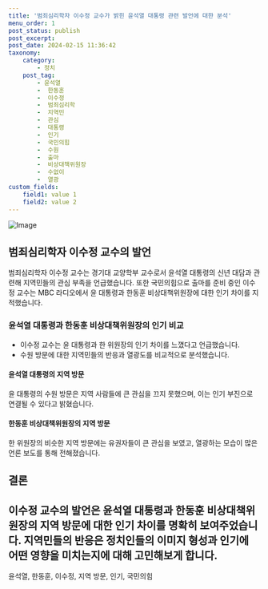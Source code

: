 ```yaml
---
title: '범죄심리학자 이수정 교수가 밝힌 윤석열 대통령 관련 발언에 대한 분석'
menu_order: 1
post_status: publish
post_excerpt: 
post_date: 2024-02-15 11:36:42
taxonomy:
    category:
        - 정치
    post_tag:
        - 윤석열
        -  한동훈
        -  이수정
        -  범죄심리학
        -  지역민
        -  관심
        -  대통령
        -  인기
        -  국민의힘
        -  수원
        -  출마
        -  비상대책위원장
        -  수없이
        -  열광
custom_fields:
    field1: value 1
    field2: value 2
---
```


![Image](https://imgnews.pstatic.net/image/660/2024/02/13/0000055456_001_20240213102501608.jpeg?type=w647)

## 범죄심리학자 이수정 교수의 발언
범죄심리학자 이수정 교수는 경기대 교양학부 교수로서 윤석열 대통령의 신년 대담과 관련해 지역민들의 관심 부족을 언급했습니다. 또한 국민의힘으로 출마를 준비 중인 이수정 교수는 MBC 라디오에서 윤 대통령과 한동훈 비상대책위원장에 대한 인기 차이를 지적했습니다.
### 윤석열 대통령과 한동훈 비상대책위원장의 인기 비교
- 이수정 교수는 윤 대통령과 한 위원장의 인기 차이를 느꼈다고 언급했습니다.
- 수원 방문에 대한 지역민들의 반응과 열광도를 비교적으로 분석했습니다.
#### 윤석열 대통령의 지역 방문
윤 대통령의 수원 방문은 지역 사람들에 큰 관심을 끄지 못했으며, 이는 인기 부진으로 연결될 수 있다고 밝혔습니다.
#### 한동훈 비상대책위원장의 지역 방문
한 위원장의 비슷한 지역 방문에는 유권자들이 큰 관심을 보였고, 열광하는 모습이 많은 언론 보도를 통해 전해졌습니다.
## 결론
이수정 교수의 발언은 윤석열 대통령과 한동훈 비상대책위원장의 지역 방문에 대한 인기 차이를 명확히 보여주었습니다. 지역민들의 반응은 정치인들의 이미지 형성과 인기에 어떤 영향을 미치는지에 대해 고민해보게 합니다.
---
윤석열, 한동훈, 이수정, 지역 방문, 인기, 국민의힘
